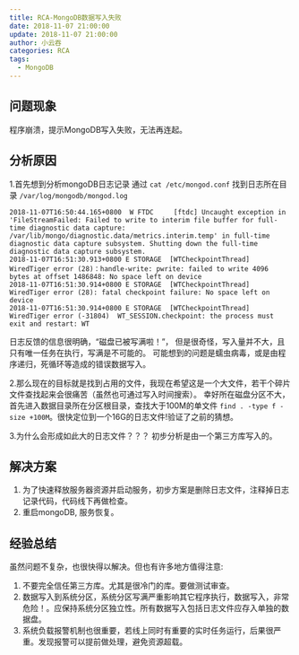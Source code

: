 ```yaml
---
title: RCA-MongoDB数据写入失败
date: 2018-11-07 21:00:00
update: 2018-11-07 21:00:00
author: 小云吞
categories: RCA
tags: 
  - MongoDB
---
```


## 问题现象

程序崩溃，提示MongoDB写入失败，无法再连起。

## 分析原因
1.首先想到分析mongoDB日志记录
通过 ```cat /etc/mongod.conf``` 找到日志所在目录 ```/var/log/mongodb/mongod.log```
```
2018-11-07T16:50:44.165+0800  W FTDC     [ftdc] Uncaught exception in 'FileStreamFailed: Failed to write to interim file buffer for full-time diagnostic data capture: /var/lib/mongo/diagnostic.data/metrics.interim.temp' in full-time diagnostic data capture subsystem. Shutting down the full-time diagnostic data capture subsystem.
2018-11-07T16:51:30.913+0800 E STORAGE  [WTCheckpointThread] WiredTiger error (28)：handle-write: pwrite: failed to write 4096 bytes at offset 1486848: No space left on device
2018-11-07T16:51:30.914+0800 E STORAGE  [WTCheckpointThread] WiredTiger error (28): fatal checkpoint failure: No space left on device
2018-11-07T16:51:30.914+0800 E STORAGE  [WTCheckpointThread] WiredTiger error (-31804)  WT_SESSION.checkpoint: the process must exit and restart: WT
```
日志反馈的信息很明确，“磁盘已被写满啦！”， 但是很奇怪，写入量并不大，且只有唯一任务在执行，写满是不可能的。
可能想到的问题是蠕虫病毒，或是由程序递归，死循环等造成的错误数据写入。

2.那么现在的目标就是找到占用的文件，我现在希望这是一个大文件，若干个碎片文件查找起来会很痛苦（虽然也可通过写入时间搜索）。
幸好所在磁盘分区不大，首先进入数据目录所在分区根目录，查找大于100M的单文件 ```find . -type f -size +100M```。很快定位到一个16G的日志文件!验证了之前的猜想。

3.为什么会形成如此大的日志文件？？？ 初步分析是由一个第三方库写入的。
## 解决方案

1. 为了快速释放服务器资源并启动服务，初步方案是删除日志文件，注释掉日志记录代码，代码线下再做检查。
2. 重启mongoDB, 服务恢复。

## 经验总结
虽然问题不复杂，也很快得以解决。但也有许多地方值得注意:

1. 不要完全信任第三方库。尤其是很冷门的库。要做测试审查。
2. 数据写入到系统分区，系统分区写满严重影响其它程序执行，数据写入，非常危险！。应保持系统分区独立性。所有数据写入包括日志文件应存入单独的数据盘。
3. 系统负载报警机制也很重要，若线上同时有重要的实时任务运行，后果很严重。发现报警可以提前做处理，避免资源超载。
